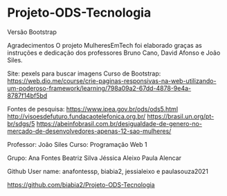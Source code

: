 # Projeto-ODS-Tecnologia
Versão Bootstrap

Agradecimentos
O projeto MulheresEmTech foi elaborado graças as instruções e dedicação dos professores Bruno Cano, David Afonso e João Siles.

Site: pexels para buscar imagens
Curso de Bootstrap: https://web.dio.me/course/crie-paginas-responsivas-na-web-utilizando-um-poderoso-framework/learning/798a09a2-67dd-4878-9e4a-8787f14bf5bd

Fontes de pesquisa:
https://www.ipea.gov.br/ods/ods5.html
http://visoesdefuturo.fundacaotelefonica.org.br/
https://brasil.un.org/pt-br/sdgs/5
https://abeinfobrasil.com.br/desigualdade-de-genero-no-mercado-de-desenvolvedores-apenas-12-sao-mulheres/

Professor: João Siles
Curso: Programação Web 1

Grupo:
Ana Fontes
Beatriz Silva
Jéssica Aleixo
Paula Alencar 

Github
User name: anafontessp, biabia2, jessialeixo e paulasouza2021

https://github.com/biabia2/Projeto-ODS-Tecnologia


